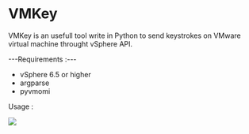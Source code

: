 # VMKey
VMKey is an usefull tool write in Python to send keystrokes on VMware virtual machine throught vSphere API.

---Requirements :---

- vSphere 6.5 or higher
- argparse
- pyvmomi

Usage :

![](VMKey.gif)
